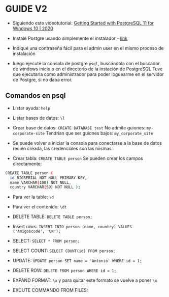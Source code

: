 # GUIDE V2

* Siguiendo este videotutorial: [Getting Started with PostgreSQL 11 for Windows 10 | 2020](https://www.youtube.com/watch?v=BLH3s5eTL4Y)

* Instalé Postgre usando simplemente el instalador - [link](https://www.postgresql.org/download/)

* Indiqué una contraseña fácil para el admin user en el mismo proceso de instalación

* luego ejecuté la consola de postgre `psql`, buscándola con el buscador de windows inicio o en el directorio de la instación de PostgreSQL
  Tuve que ejecutarla como administrador para poder loguearme en el servidor de Postgre, si no daba error.

## Comandos en psql

* Listar ayuda: `help`

* Listar bases de datos: `\l`

* Crear base de datos: `CREATE DATABASE test`
  No admite guiones: `my-corporate-site`
  Tendrían que ser guiones bajos: `my_corporate_site`

* Se puede volver a iniciar la consola para conectarse a la base de datos recién creada, las credenciales son las mismas.

* Crear tabla: `CREATE TABLE person`
  Se pueden crear los campos directamente:

```bash
CREATE TABLE person (
  id BIGSERIAL NOT NULL PRIMARY KEY,
  name VARCHAR(100) NOT NULL,
  country VARCHAR(50) NOT NULL );
```

* Para ver la table: `\d`
* Para ver el contenido: `\dt`
* DELETE TABLE: `DELETE TABLE person;`

* Insert rows: `INSERT INTO person (name, country) VALUES ('Amigoscode', 'UK');`

* SELECT: `SELECT * FROM person;`

* SELECT COUNT: `SELECT COUNT(id) FROM person;`

* UPDATE: `UPDATE person SET name = 'Antonio' WHERE id = 1;`

* DELETE ROW: `DELETE FROM person WHERE id = 1;`

* EXPAND FORMAT: `\x` y para quitar este formato se vuelve a poner `\x`

* EXCUTE COMMANDO FROM FILES:

